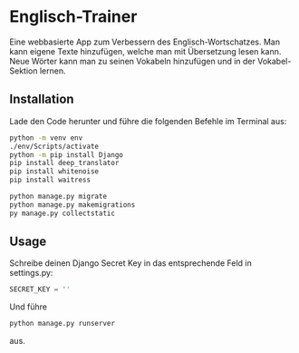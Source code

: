 # Englisch-Trainer
Eine webbasierte App zum Verbessern des Englisch-Wortschatzes. 
Man kann eigene Texte hinzufügen, welche man mit Übersetzung lesen kann. Neue Wörter kann man zu seinen Vokabeln hinzufügen und in der Vokabel-Sektion lernen.

## Installation
Lade den Code herunter und führe die folgenden Befehle im Terminal aus:
```bash
python -m venv env
./env/Scripts/activate
python -m pip install Django
pip install deep_translator
pip install whitenoise
pip install waitress
```
```bash
python manage.py migrate
python manage.py makemigrations
py manage.py collectstatic
```

## Usage
Schreibe deinen Django Secret Key in das entsprechende Feld in settings.py:
```python
SECRET_KEY = ''
```
Und führe
```bash
python manage.py runserver
```
aus.
